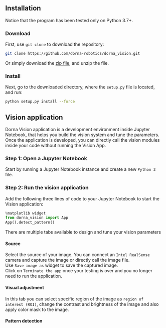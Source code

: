 ## Installation
Notice that the program has been tested only on Python 3.7+.

### Download
First, use `git clone` to download the repository:  
```bash
git clone https://github.com/dorna-robotics/dorna_vision.git
```
Or simply download the [zip file](https://github.com/dorna-robotics/dorna_vision/archive/master.zip), and unzip the file.  

### Install
Next, go to the downloaded directory, where the `setup.py` file is located, and run:
```bash
python setup.py install --force
```

## Vision application
Dorna Vision application is a development environment inside Jupyter Notebook, that helps you build the vision system and tune the parameters. Once the application is developed, you can directly call the vision modules inside your code without running the Vision App. 

### Step 1: Open a Jupyter Notebook

Start by running a Jupyter Notebook instance and create a new `Python 3` file.

### Step 2: Run the vision application

Add the following three lines of code to your Jupyter Notebook to start the  Vision application:
```python
%matplotlib widget
from dorna_vision import App
App().detect_pattern()
```
There are multiple tabs available to design and tune your vision parameters

#### Source
Select the source of your image. You can connect an `Intel RealSense` camera and capture the image or directly call the image file.  
Use `Save image as` widget to save the captured image.  
Click on `Terminate the app` once your testing is over and you no longer need to run the application.

#### Visual adjustment
In this tab you can select specific region of the image as `region of interest (ROI)`, change the contrast and brightness of the image and also apply color mask to the image.

#### Pattern detection
